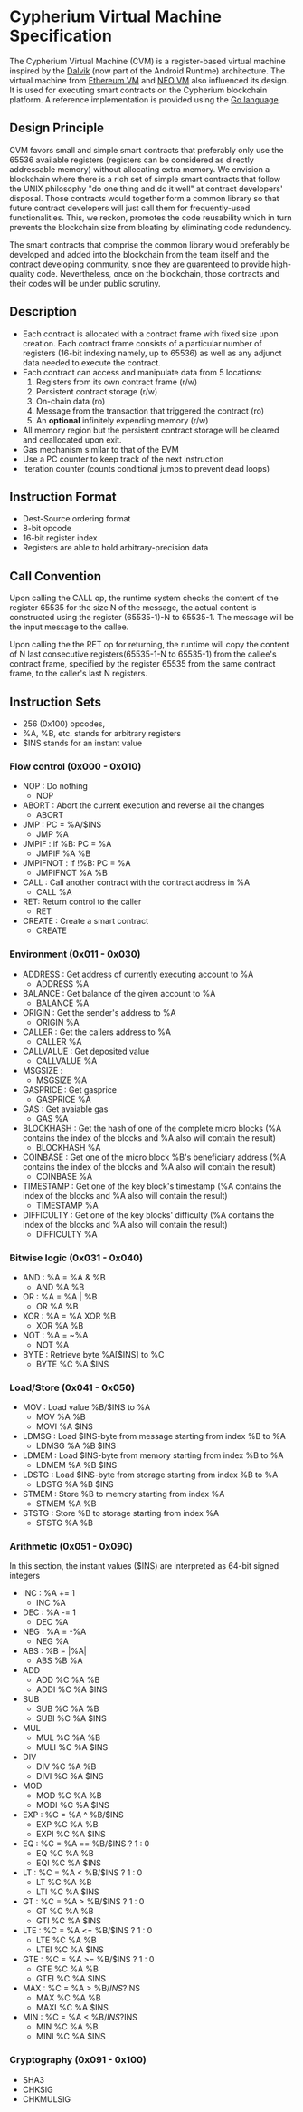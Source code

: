 # Cypherium Virtual Machine Specification 
The Cypherium Virtual Machine (CVM) is a register-based virtual machine inspired 
by the [Dalvik](https://source.android.com/devices/tech/dalvik/)
(now part of the Android Runtime) architecture. The virtual machine from 
[Ethereum VM](https://github.com/ethereum/wiki/wiki/White-Paper) and [NEO 
VM](https://github.com/neo-project/neo-vm) also influenced its design. It is 
used for executing smart contracts on the Cypherium blockchain platform. A 
reference implementation is provided using the [Go language](https://golang.org/).

## Design Principle
CVM favors small and simple smart contracts that preferably only use the 65536 
available registers (registers can be considered as directly addressable memory) 
without allocating extra memory. We envision a blockchain where there is a rich 
set of simple smart contracts that follow the UNIX philosophy "do one thing and 
do it well" at contract developers' disposal. Those contracts would together form 
a common library so that future contract developers will just call them for 
frequently-used functionalities. This, we reckon, promotes the code reusability 
which in turn prevents the blockchain size from bloating by eliminating code 
redundency.

The smart contracts that comprise the common library would preferably be 
developed and added into the blockchain from the team itself and the contract 
developing community, since they are guarenteed to provide high-quality code. 
Nevertheless, once on the blockchain, those
contracts and their codes will be under public scrutiny. 

## Description
* Each contract is allocated with a contract frame with fixed size upon 
  creation. Each contract frame consists of a particular number of registers 
  (16-bit indexing namely, up to 65536) as well as any adjunct data needed to 
  execute the contract. 
* Each contract can access and manipulate data from 5 locations:
  1. Registers from its own contract frame (r/w)
  1. Persistent contract storage (r/w)
  1. On-chain data (ro)
  1. Message from the transaction that triggered the contract (ro)
  1. An **optional** infinitely expending memory (r/w) 
* All memory region but the persistent contract storage will be cleared and 
  deallocated upon exit.
* Gas mechanism similar to that of the EVM
* Use a PC counter to keep track of the next instruction
* Iteration counter (counts conditional jumps to prevent dead loops)

## Instruction Format
* Dest-Source ordering format
* 8-bit opcode 
* 16-bit register index 
* Registers are able to hold arbitrary-precision data

## Call Convention
Upon calling the CALL op, the runtime system checks the content of the register 
65535 for the size N of the message, the actual content is constructed using the 
register (65535-1)-N to 65535-1. The message will be the input message to the 
callee.

Upon calling the the RET op for returning, the runtime will copy the content 
of N last consecutive registers(65535-1-N to 65535-1) from the callee's contract
frame, specified by the register 65535 from the same contract frame, to the 
caller's last N registers.

## Instruction Sets
* 256 (0x100) opcodes, 
* %A, %B, etc. stands for arbitrary registers
* $INS stands for an instant value

### Flow control (0x000 - 0x010)
- NOP : Do nothing
  + NOP
- ABORT : Abort the current execution and reverse all the changes
  + ABORT
- JMP : PC = %A/$INS
  + JMP %A 
- JMPIF : if %B: PC = %A
  + JMPIF %A %B 
- JMPIFNOT : if !%B: PC = %A
  + JMPIFNOT %A %B
- CALL : Call another contract with the contract address in %A
  + CALL %A 
- RET: Return control to the caller 
  + RET 
- CREATE : Create a smart contract
  + CREATE

### Environment (0x011 - 0x030)
- ADDRESS : Get address of currently executing account to %A
  + ADDRESS %A
- BALANCE : Get balance of the given account to %A
  + BALANCE %A
- ORIGIN : Get the sender's address to %A
  + ORIGIN %A
- CALLER : Get the callers address to %A
  + CALLER %A
- CALLVALUE : Get deposited value
  + CALLVALUE %A
- MSGSIZE :
  + MSGSIZE %A
- GASPRICE : Get gasprice
  + GASPRICE %A
- GAS : Get avaiable gas
  + GAS %A
- BLOCKHASH : Get the hash of one of the complete micro blocks (%A contains the 
  index of the blocks and %A also will contain the result)
  + BLOCKHASH %A 
- COINBASE : Get one of the micro block %B's beneficiary address (%A contains 
  the index of the blocks and %A also will contain the result)
  + COINBASE %A 
- TIMESTAMP : Get one of the key block's timestamp (%A contains the index of the 
  blocks and %A also will contain the result)
  + TIMESTAMP %A 
- DIFFICULTY : Get one of the key blocks' difficulty (%A contains the index of 
  the blocks and %A also will contain the result)
  + DIFFICULTY %A

### Bitwise logic (0x031 - 0x040)
- AND : %A = %A & %B
  + AND %A %B
- OR : %A = %A | %B
  + OR %A %B
- XOR : %A = %A XOR %B
  + XOR %A %B
- NOT : %A = ~%A
  + NOT %A
- BYTE : Retrieve byte %A[$INS] to %C
  + BYTE %C %A $INS

### Load/Store (0x041 - 0x050)
- MOV : Load value %B/$INS to %A
  + MOV %A %B
  + MOVI %A $INS
- LDMSG : Load $INS-byte from message starting from index %B to %A 
  + LDMSG %A %B $INS
- LDMEM : Load $INS-byte from memory starting from index %B to %A 
  + LDMEM %A %B $INS
- LDSTG : Load $INS-byte from storage starting from index %B to %A
  + LDSTG %A %B $INS
- STMEM : Store %B to memory starting from index %A
  + STMEM %A %B
- STSTG : Store %B to storage starting from index %A
  + STSTG %A %B

### Arithmetic  (0x051 - 0x090) 
In this section, the instant values ($INS) are interpreted as 64-bit signed integers
- INC : %A += 1
  + INC %A
- DEC : %A -= 1
  + DEC %A
- NEG : %A = -%A
  + NEG %A
- ABS : %B = |%A|
  + ABS %B %A
- ADD
  + ADD %C %A %B
  + ADDI %C %A $INS 
- SUB
  + SUB %C %A %B
  + SUBI %C %A $INS
- MUL
  + MUL %C %A %B
  + MULI %C %A $INS
- DIV
  + DIV %C %A %B
  + DIVI %C %A $INS
- MOD
  + MOD %C %A %B
  + MODI %C %A $INS
- EXP : %C = %A ^ %B/$INS
  + EXP %C %A %B
  + EXPI %C %A $INS
- EQ : %C = %A == %B/$INS ? 1 : 0
  + EQ %C %A %B
  + EQI %C %A $INS
- LT : %C = %A < %B/$INS ? 1 : 0
  + LT %C %A %B
  + LTI %C %A $INS
- GT : %C = %A > %B/$INS ? 1 : 0
  + GT %C %A %B
  + GTI %C %A $INS
- LTE : %C = %A <= %B/$INS ? 1 : 0
  + LTE %C %A %B
  + LTEI %C %A $INS
- GTE : %C = %A >= %B/$INS ? 1 : 0
  + GTE %C %A %B
  + GTEI %C %A $INS
- MAX : %C = %A > %B/$INS ? %A : %B/$INS
  + MAX %C %A %B
  + MAXI %C %A $INS
- MIN : %C = %A < %B/$INS ? %A : %B/$INS
  + MIN %C %A %B
  + MINI %C %A $INS

### Cryptography (0x091 - 0x100)
- SHA3
- CHKSIG
- CHKMULSIG
